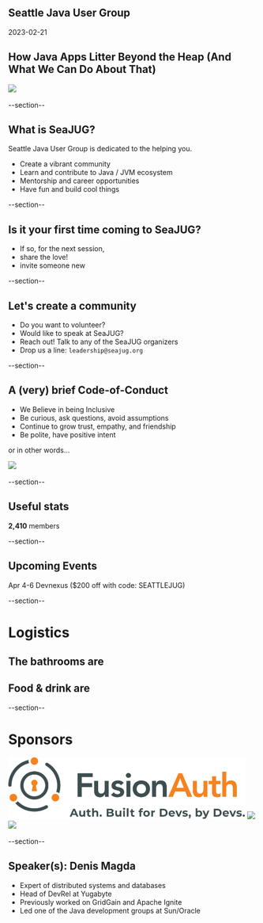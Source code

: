 ## Seattle Java User Group

2023-02-21

## How Java Apps Litter Beyond the Heap (And What We Can Do About That)

<img width="450" src="images/seajug.svg" style="background-color: transparent; border: none; box-shadow: none;" />

--section--

## What is SeaJUG?

Seattle Java User Group is dedicated to the helping you.

* Create a vibrant community
* Learn and contribute to Java / JVM ecosystem
* Mentorship and career opportunities
* Have fun and build cool things

--section--

## Is it your first time coming to SeaJUG?

 * If so, for the next session,
 * share the love!
 * invite someone new

--section--

## Let's create a community

* Do you want to volunteer?
* Would like to speak at SeaJUG?
* Reach out! Talk to any of the SeaJUG organizers
* Drop us a line: `leadership@seajug.org`

--section--

## A (very) brief Code-of-Conduct

* We Believe in being Inclusive
* Be curious, ask questions, avoid assumptions
* Continue to grow trust, empathy, and friendship
* Be polite, have positive intent

or in other words...
<div >
    <img height=400px src="images/nice.jpg" />
</div>

--section--

## Useful stats

**2,410** members

--section--

## Upcoming Events

Apr 4-6 Devnexus ($200 off with code: SEATTLEJUG)

--section--

# Logistics

## The bathrooms are

## Food & drink are

--section--

# Sponsors

<img src="images/fusion-auth.svg" style="border: none; background-color: white; height: 125px" />

<img src="images/vmware-logo.svg" style="border: none; background-color: white; height: 100px" />

<img src="images/jfrog.png" style="border: none; background-color: white; height: 200px" />

--section--

## Speaker(s): Denis Magda

- Expert of distributed systems and databases
- Head of DevRel at Yugabyte
- Previously worked on GridGain and Apache Ignite
- Led one of the Java development groups at Sun/Oracle
